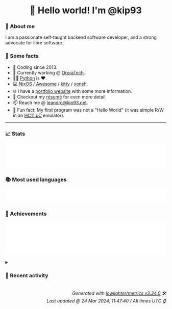 <!-- README template, populated using this action:
     https://github.com/kip93/kip93/blob/main/.github/workflows/readme.yml. -->

<h1 align="center">👋 Hello world! I'm @kip93</h1> <!-- LOGIN => username -->

### 👤 About me

I am a passionate self-taught backend software developer, and a strong advocate for libre software.


### 💬 Some facts

* 📅 Coding since 2013.
* 💼 Currently working @ [OroraTech](https://ororatech.com/).
* 👨‍💻 [Python](https://github.com/search?q=user%3Akip93&l=python) is ❤️. <!-- LOGIN => username -->
* 💻 [NixOS](https://github.com/NixOS/) /
     [Awesome](https://github.com/awesomeWM/) /
     [kitty](https://github.com/kovidgoyal/kitty/) /
     [xonsh](https://github.com/xonsh/).
* 🌐 I have a [portfolio website](https://kip93.net/) with some more information.
* 📝 Checkout my [résumé](https://kip93.net/resume/) for even more detail.
* 📫 Reach me @ [leandro@kip93.net](mailto:leandro@kip93.net).
* 🎲 Fun fact: My first program was not a "Hello World" (it was simple R/W in an [HC11 µC](https://en.wikipedia.org/wiki/68HC11) emulator).


-----------------------------------------------------------------------------------------------------------------------


### 📈 Stats

![](./stats.svg)


### 📚 Most used languages <!-- by percentage, in decreasing order -->

![](./languages.svg)


### 🏅 Achievements

![](./achievements.svg)


<details> <!-- Last activity -->
<!-- Almost verbatim copy of https://github.com/lowlighter/metrics/blob/latest/source/templates/markdown/partials/activity.ejs, but restructured to be foldable. -->
<summary><h3>📰 Recent activity</h3></summary>

* ➡️ Pushed 1 commit in [kip93/cp437-tools](https://github.com/kip93/cp437-tools) on branch `main`
  * [#c6a96a2](https://github.com/kip93/cp437-tools/commit/c6a96a2) Add overlay
  * *On 24 Mar 2024, 00:08:02*
* ⏺️ Created new tag v0.2.0 in [kip93/cp437-tools](https://github.com/kip93/cp437-tools)
  * *On 23 Mar 2024, 23:53:10*
* ⏺️ Created new tag v0.1.0 in [kip93/cp437-tools](https://github.com/kip93/cp437-tools)
  * *On 23 Mar 2024, 23:52:59*
* ➡️ Pushed 2 commits in [kip93/cp437-tools](https://github.com/kip93/cp437-tools) on branch `main`
  * [#995065c](https://github.com/kip93/cp437-tools/commit/995065c) Release 0.2.0
  * [#d9f6009](https://github.com/kip93/cp437-tools/commit/d9f6009) Add a lot of proper documentation
  * *On 23 Mar 2024, 23:49:21*
</details>


<h6 align="right"><em>
    Generated with <a href="https://github.com/lowlighter/metrics/tree/latest/">lowlighter/metrics v3.34.0</a> 🛠️<br> <!-- VERSION => MAJOR.minor.patch -->
    Last updated @ 24 Mar 2024, 11:47:40 / All times UTC ⌚ <!-- meta.generated => DD/MM/YYYY, hh:mm -->
</em></h6>
